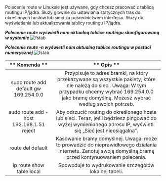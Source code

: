 Polecenie route w Linuksie jest używane, gdy chcesz pracować z tablicą routingu IP/jądra. Służy głównie do ustawiania statycznych tras do określonych hostów lub sieci za pośrednictwem interfejsu. Służy do wyświetlania lub aktualizowania tablicy routingu IP/jądra.

***Polecenie route wyświetli nam aktualną tablice routingu skonfigurowaną w systemie***
![fstab](3_6_4_route.png)

***Polecenie route -n wyświetli nam aktualną tablice routingu w postaci numerycznej***
![fstab](3_6_4_route2.png)

|                ** 						  							  								 Komenda  							 						 					**               |                                                                                                    ** 						  							  								 Opis  							 						 					**                                                                                                    |
|:--------------------------------------------------:|:------------------------------------------------------------------------------------------------------------------------------------------------------------------------------------------------------------------------:|
|    						  							  								 sudo route add default gw 169.254.0.0  							 						 					  |  						  							  								 Przypisuje to adres bramki, na który przekazywane są wszystkie pakiety, które nie należą do sieci.  Uwaga: W tym przypadku chcemy wybrać 169.254.0.0 jako bramę domyślną. Możesz wybrać według swoich potrzeb.  							 						 					 |
|  						  							  								 sudo route add -host 192.168.1.51 reject  							 						 					 |                           						  							  								 Aby odrzucić routing do określonego hosta lub sieci.  Teraz, jeśli będziesz pingować do wyżej wymienionego adresu IP, wyświetli się „Sieć jest nieosiągalna”.  							 						 					                         |
|              						  							  								 route del default  							 						 					            |                             						  							  								 Kasowanie bramy domyślnej.  Uwaga: może to prowadzić do nieprawidłowego działania Internetu. Zanotuj swoją domyślną bramę przed kontynuowaniem polecenia.  							 						 					                           |
|          						  							  								 ip route show table local  							 						 					        |                                                                               						  							  								 Spowoduje to wydrukowanie szczegółów lokalnej tabeli.  							 						 					                                                                             |

